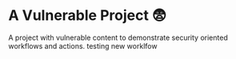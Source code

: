 # A Vulnerable Project :fearful:
A project with vulnerable content to demonstrate security oriented workflows and actions.
testing new worklfow

